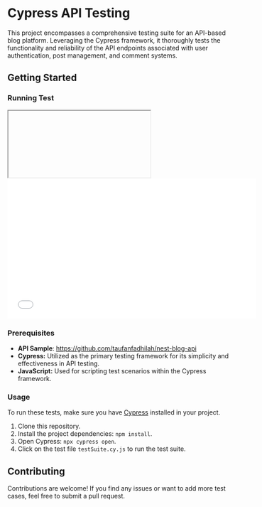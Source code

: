 # Cypress API Testing

This project encompasses a comprehensive testing suite for an API-based blog platform. Leveraging the Cypress framework, it thoroughly tests the functionality and reliability of the API endpoints associated with user authentication, post management, and comment systems.

## Getting Started

### Running Test
<iframe width="320" https:"//github.com/haloindra/test-api-cypress/assets/96364035/69d6e923-8adc-4009-9d5e-5ae4571e683e"></iframe>
<iframe width="560" height="315" src="//github.com/haloindra/test-api-cypress/assets/96364035/69d6e923-8adc-4009-9d5e-5ae4571e683e" frameborder="0" allowfullscreen></iframe>

### Prerequisites

- **API Sample**: https://github.com/taufanfadhilah/nest-blog-api
- **Cypress:** Utilized as the primary testing framework for its simplicity and effectiveness in API testing.
- **JavaScript:** Used for scripting test scenarios within the Cypress framework.


### Usage
To run these tests, make sure you have [Cypress](https://www.cypress.io/) installed in your project.

1. Clone this repository.
2. Install the project dependencies: `npm install`.
3. Open Cypress: `npx cypress open`.
4. Click on the test file `testSuite.cy.js` to run the test suite.

## Contributing

Contributions are welcome! If you find any issues or want to add more test cases, feel free to submit a pull request.
